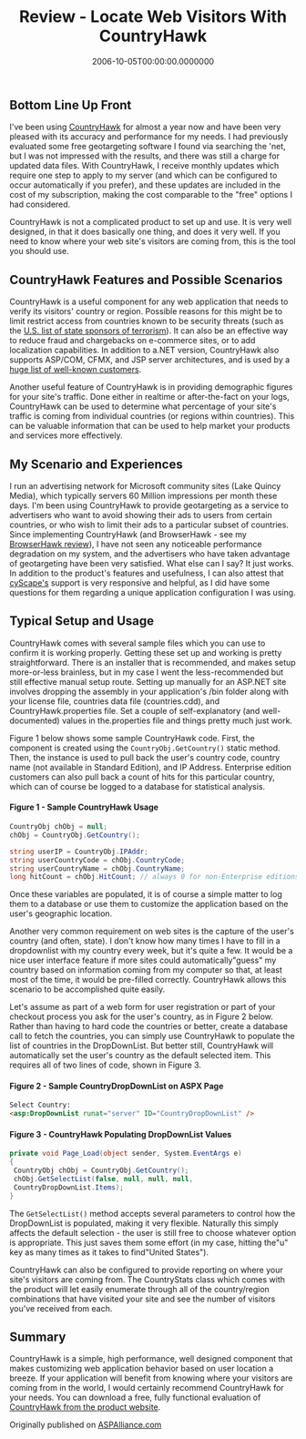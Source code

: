 ﻿---
title: Review - Locate Web Visitors With CountryHawk
date: "2006-10-05T00:00:00.0000000"
description: In this review, Steve provides a walkthrough of some common uses of CountryHawk, a component that quickly identifies the geographic location of web requests.
featuredImage: /img/countryhawk.png
---

## Bottom Line Up Front

I've been using [CountryHawk](http://www.cyscape.com/products/chawk/) for almost a year now and have been very pleased with its accuracy and performance for my needs. I had previously evaluated some free geotargeting software I found via searching the 'net, but I was not impressed with the results, and there was still a charge for updated data files. With CountryHawk, I receive monthly updates which require one step to apply to my server (and which can be configured to occur automatically if you prefer), and these updates are included in the cost of my subscription, making the cost comparable to the "free" options I had considered.

CountryHawk is not a complicated product to set up and use. It is very well designed, in that it does basically one thing, and does it very well. If you need to know where your web site's visitors are coming from, this is the tool you should use.

## CountryHawk Features and Possible Scenarios

CountryHawk is a useful component for any web application that needs to verify its visitors' country or region. Possible reasons for this might be to limit restrict access from countries known to be security threats (such as the [U.S. list of state sponsors of terrorism](http://en.wikipedia.org/wiki/U.S._list_of_state_sponsors_of_international_terrorism)). It can also be an effective way to reduce fraud and chargebacks on e-commerce sites, or to add localization capabilities. In addition to a.NET version, CountryHawk also supports ASP/COM, CFMX, and JSP server architectures, and is used by a [huge list of well-known customers](http://countryhawk.com/company/customers.aspx).

Another useful feature of CountryHawk is in providing demographic figures for your site's traffic. Done either in realtime or after-the-fact on your logs, CountryHawk can be used to determine what percentage of your site's traffic is coming from individual countries (or regions within countries). This can be valuable information that can be used to help market your products and services more effectively.

## My Scenario and Experiences

I run an advertising network for Microsoft community sites (Lake Quincy Media), which typically servers 60 Million impressions per month these days. I'm been using CountryHawk to provide geotargeting as a service to advertisers who want to avoid showing their ads to users from certain countries, or who wish to limit their ads to a particular subset of countries. Since implementing CountryHawk (and BrowserHawk - see my [BrowserHawk review](http://aspalliance.com/772)), I have not seen any noticeable performance degradation on my system, and the advertisers who have taken advantage of geotargeting have been very satisfied. What else can I say? It just works. In addition to the product's features and usefulness, I can also attest that [cyScape's](http://www.cyscape.com/) support is very responsive and helpful, as I did have some questions for them regarding a unique application configuration I was using.

## Typical Setup and Usage

CountryHawk comes with several sample files which you can use to confirm it is working properly. Getting these set up and working is pretty straightforward. There is an installer that is recommended, and makes setup more-or-less brainless, but in my case I went the less-recommended but still effective manual setup route. Setting up manually for an ASP.NET site involves dropping the assembly in your application's /bin folder along with your license file, countries data file (countries.cdd), and CountryHawk.properties file. Set a couple of self-explanatory (and well-documented) values in the.properties file and things pretty much just work.

Figure 1 below shows some sample CountryHawk code. First, the component is created using the `CountryObj.GetCountry()` static method. Then, the instance is used to pull back the user's country code, country name (not available in Standard Edition), and IP Address. Enterprise edition customers can also pull back a count of hits for this particular country, which can of course be logged to a database for statistical analysis.

#### Figure 1 - Sample CountryHawk Usage

```csharp
CountryObj chObj = null;
chObj = CountryObj.GetCountry();

string userIP = CountryObj.IPAddr;
string userCountryCode = chObj.CountryCode;
string userCountryName = chObj.CountryName;
long hitCount = chObj.HitCount; // always 0 for non-Enterprise editions
```

Once these variables are populated, it is of course a simple matter to log them to a database or use them to customize the application based on the user's geographic location.

Another very common requirement on web sites is the capture of the user's country (and often, state). I don't know how many times I have to fill in a dropdownlist with my country every week, but it's quite a few. It would be a nice user interface feature if more sites could automatically"guess" my country based on information coming from my computer so that, at least most of the time, it would be pre-filled correctly. CountryHawk allows this scenario to be accomplished quite easily.

Let's assume as part of a web form for user registration or part of your checkout process you ask for the user's country, as in Figure 2 below. Rather than having to hard code the countries or better, create a database call to fetch the countries, you can simply use CountryHawk to populate the list of countries in the DropDownList. But better still, CountryHawk will automatically set the user's country as the default selected item. This requires all of two lines of code, shown in Figure 3.

#### Figure 2 - Sample CountryDropDownList on ASPX Page

```html
Select Country:
<asp:DropDownList runat="server" ID="CountryDropDownList" />
```

#### Figure 3 - CountryHawk Populating DropDownList Values

```csharp
private void Page_Load(object sender, System.EventArgs e)
{
 CountryObj chObj = CountryObj.GetCountry();
 chObj.GetSelectList(false, null, null, null,
 CountryDropDownList.Items);
}
```

The `GetSelectList()` method accepts several parameters to control how the DropDownList is populated, making it very flexible. Naturally this simply affects the default selection - the user is still free to choose whatever option is appropriate. This just saves them some effort (in my case, hitting the"u" key as many times as it takes to find"United States").

CountryHawk can also be configured to provide reporting on where your site's visitors are coming from. The CountryStats class which comes with the product will let easily enumerate through all of the country/region combinations that have visited your site and see the number of visitors you've received from each.

## Summary

CountryHawk is a simple, high performance, well designed component that makes customizing web application behavior based on user location a breeze. If your application will benefit from knowing where your visitors are coming from in the world, I would certainly recommend CountryHawk for your needs. You can download a free, fully functional evaluation of [CountryHawk from the product website](http://www.cyscape.com/products/chawk).

Originally published on [ASPAlliance.com](http://aspalliance.com/1039_Review_Locate_Web_Visitors_With_CountryHawk)

